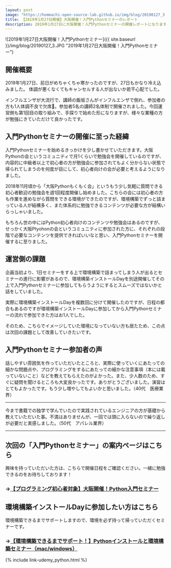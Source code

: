 ```yaml
---
layout: post
image: "https://hommachi-open-source-lab.github.io/img/blog/20190127_3.jpg"
title: 【2019年1月27日開催】大阪開催！入門Pythonセミナーのレポート
description: 2019年1月27日に大阪開催！入門Pythonセミナーの開催レポートになります。参加を検討している人はぜひ見てください。
---
```


![2019年1月27日大阪開催！入門Pythonセミナー]({{ site.baseurl }}/img/blog/20190127_3.JPG "2019年1月27日大阪開催！入門Pythonセミナー")

## 開催概要

2019年1月27日、前日がめちゃくちゃ寒かったのですが、27日もかなり冷え込みました。
体調が悪くなくてもキャンセルする人が出ないか若干心配でした。

インフルエンザが大流行で、講師の飯坂さんがインフルエンザで倒れ、参加者の方も1人体調不良で欠席。参加者5名の講師2名体制で開催されました。今回運営側も第1回目の取り組みで、手探りで始めた形になりますが、様々な業種の方が勉強にきていただけて良かったです。

## 入門Pythonセミナーの開催に至った経緯

入門Pythonセミナーを始めるきっかけを少し書かせていただきます。大阪Pythonの会というコミュニティで月1くらいで勉強会を開催しているのですが、内容的に中級者以上で初心者の方が勉強会に参加されてもよく分からない状態で帰られてしまうのを何度が目にして、初心者向けの会が必要と考えるようになりました。

2018年11月頃から「大阪Pythonもくもく会」というもう少し気軽に質問できる初心者歓迎の勉強会を週1回程度開催し始めました。こちらの会には初心者の方も作業を進めながら質問をできる環境ができたのですが、環境構築でずっと詰まっている人が結構多く、また体系的に勉強できるコンテンツが必要な方が結構いらっしゃいました。

もちろん世の中にはPython初心者向けのコンテンツや勉強会はあるのですが、せっかく大阪Ptyohonの会というコミュニティに参加された方に、それぞれの段階で必要なコンテンツを提供できればいいなと思い、入門Pythonセミナーを開催するに至りました。

## 運営側の課題

企画当初より、1日セミナーをする上で環境構築で詰まってしまう人が出るとセミナーの進行に影響があるので、環境構築インストールDayを別途開催してその上で入門Pythonセミナーに参加してもらうようにするとスムーズではないかと話をしていました。

実際に環境構築インストールDayを複数回に分けて開催したのですが、日程の都合もあるのですが環境構築インストールDayに参加してから入門Pythonセミナーの流れで参加できた方はお1人でした。

そのため、こちらでイメージしていた環境になっていない方も居たため、この点は次回の課題として改善していきたいです。

## 入門Pythonセミナー参加者の声

話しやすい雰囲気を作っていただいたところと、実際に使っていくにあたっての細かな問題点や、プログラミングをするにあたっての細かな注意事項（本には載っていないこと）などを教えてもらえたのがよかった。また、少人数のため、すぐに疑問を聞けるところも大変良かったです。ありがとうございました。演習はとてもよかったです。もう少し増やしてもよいかと思いました。（40代　医療業界）

***
今まで書籍での独学で学んでいたので実践されているエンジニアの方が基礎から教えていただいた事。不満はありませんが、一回では頭に入らないので繰り返しが必要だと実感しました。（50代　アパレル業界）

***

## 次回の「入門Pythonセミナー」の案内ページはこちら

興味を持っていただいた方は、こちらで開催日程をご確認ください。一緒に勉強できるのをお待ちしております！

### →[【プログラミング初心者対象】大阪開催！Python入門セミナー](/contents/study/python_seminar_for_beginners/)

## 環境構築インストールDayに参加したい方はこちら

環境構築できるまでサポートしますので、環境を必ず持って帰っていただくセミナーです。

### →[【環境構築できるまでサポート！】Pythonインストールと環境構築セミナー（mac/windows）](/contents/study/buld_python_env/)


{% include link-udemy_python.html %}